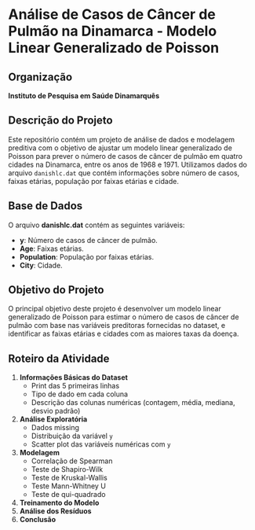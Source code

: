 # Análise de Casos de Câncer de Pulmão na Dinamarca - Modelo Linear Generalizado de Poisson

## Organização
**Instituto de Pesquisa em Saúde Dinamarquês**

## Descrição do Projeto
Este repositório contém um projeto de análise de dados e modelagem preditiva com o objetivo de ajustar um modelo linear generalizado de Poisson para prever o número de casos de câncer de pulmão em quatro cidades na Dinamarca, entre os anos de 1968 e 1971. Utilizamos dados do arquivo `danishlc.dat` que contém informações sobre número de casos, faixas etárias, população por faixas etárias e cidade.

## Base de Dados
O arquivo **danishlc.dat** contém as seguintes variáveis:
- **y**: Número de casos de câncer de pulmão.
- **Age**: Faixas etárias.
- **Population**: População por faixas etárias.
- **City**: Cidade.

## Objetivo do Projeto
O principal objetivo deste projeto é desenvolver um modelo linear generalizado de Poisson para estimar o número de casos de câncer de pulmão com base nas variáveis preditoras fornecidas no dataset, e identificar as faixas etárias e cidades com as maiores taxas da doença.

## Roteiro da Atividade


1. **Informações Básicas do Dataset**
    - Print das 5 primeiras linhas
    - Tipo de dado em cada coluna
    - Descrição das colunas numéricas (contagem, média, mediana, desvio padrão)
2. **Análise Exploratória**
    - Dados missing
    - Distribuição da variável `y`
    - Scatter plot das variáveis numéricas com `y`
3. **Modelagem**
    - Correlação de Spearman
    - Teste de Shapiro-Wilk
    - Teste de Kruskal-Wallis
    - Teste Mann-Whitney U
    - Teste de qui-quadrado
4. **Treinamento do Modelo**
5. **Análise dos Resíduos**
6. **Conclusão**
